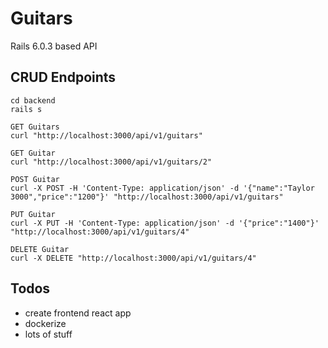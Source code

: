 # Guitars

Rails 6.0.3 based API

## CRUD Endpoints

```
cd backend
rails s

GET Guitars
curl "http://localhost:3000/api/v1/guitars"

GET Guitar
curl "http://localhost:3000/api/v1/guitars/2"

POST Guitar
curl -X POST -H 'Content-Type: application/json' -d '{"name":"Taylor 3000","price":"1200"}' "http://localhost:3000/api/v1/guitars"

PUT Guitar
curl -X PUT -H 'Content-Type: application/json' -d '{"price":"1400"}' "http://localhost:3000/api/v1/guitars/4"

DELETE Guitar
curl -X DELETE "http://localhost:3000/api/v1/guitars/4"

```

## Todos

- create frontend react app
- dockerize
- lots of stuff